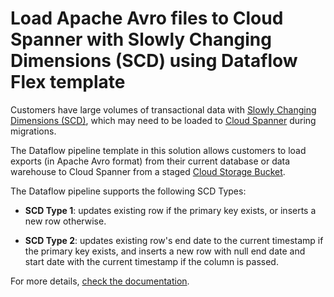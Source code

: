 # Load Apache Avro files to Cloud Spanner with Slowly Changing Dimensions (SCD) using Dataflow Flex template

Customers have large volumes of transactional data with
[Slowly Changing Dimensions (SCD)](https://en.wikipedia.org/wiki/Slowly_changing_dimension),
which may need to be loaded to [Cloud Spanner](https://cloud.google.com/spanner)
during migrations.

The Dataflow pipeline template in this solution allows customers to load exports
(in Apache Avro format) from their current database or data warehouse to Cloud
Spanner from a staged
[Cloud Storage Bucket](https://cloud.google.com/storage/docs/buckets).

The Dataflow pipeline supports the following SCD Types:

- **SCD Type 1**: updates existing row if the primary key exists, or inserts a
  new row otherwise.

- **SCD Type 2**: updates existing row's end date to the current timestamp if
  the primary key exists, and inserts a new row with null end date and start
  date with the current timestamp if the column is passed.

For more details, [check the documentation](./docs/index.md).

